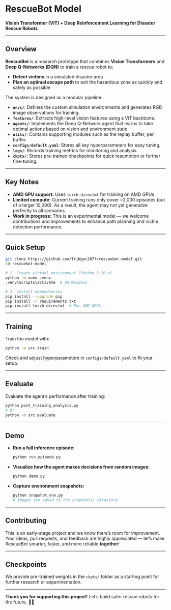 # RescueBot Model

**Vision Transformer (ViT) + Deep Reinforcement Learning for Disaster Rescue Robots**

---

## Overview

**RescueBot** is a research prototype that combines **Vision Transformers** and **Deep Q-Networks (DQN)** to train a rescue robot to:

- **Detect victims** in a simulated disaster area
- **Plan an optimal escape path** to exit the hazardous zone as quickly and safely as possible

The system is designed as a modular pipeline:

- **`envs/`**: Defines the custom simulation environments and generates RGB image observations for training.
- **`features/`**: Extracts high-level vision features using a ViT backbone.
- **`agents/`**: Implements the Deep Q-Network agent that learns to take optimal actions based on vision and environment state.
- **`utils/`**: Contains supporting modules such as the replay buffer, per buffer.
- **`configs/default.yaml`**: Stores all key hyperparameters for easy tuning.
- **`logs/`**: Records training metrics for monitoring and analysis.
- **`ckpts/`**: Stores pre-trained checkpoints for quick resumption or further fine-tuning.

---

## Key Notes

- **AMD GPU support:** Uses `torch-directml` for training on AMD GPUs.
- **Limited compute:** Current training runs only cover \~2,000 episodes (out of a target 10,000). As a result, the agent may not yet generalize perfectly to all scenarios.
- **Work in progress:** This is an experimental model — we welcome contributions and improvements to enhance path planning and victim detection performance.

---

## Quick Setup

```bash
git clone https://github.com/TriNgoc2077/rescuebot-model.git
cd rescuebot-model
```

```bash
# 1. Create virtual environment (Python 3.10.x)
python -m venv .venv
.venv\Scripts\activate  # On Windows

# 2. Install dependencies
pip install --upgrade pip
pip install -r requirements.txt
pip install torch-directml  # For AMD GPUs
```

---

## Training

Train the model with:

```bash
python -m src.train
```

Check and adjust hyperparameters in `configs/default.yaml` to fit your setup.

---

## Evaluate

Evaluate the agent’s performance after training:

```bash
python post_training_analysis.py
# Or
python -m src.evaluate
```

---

## Demo

- **Run a full inference episode:**

  ```bash
  python run_episode.py
  ```

- **Visualize how the agent makes decisions from random images:**

  ```bash
  python demo.py
  ```

- **Capture environment snapshots:**

  ```bash
  python snapshot_env.py
  # Images are saved to the snapshots/ directory
  ```

---

## Contributing

This is an early-stage project and we know there’s room for improvement.
Your ideas, pull requests, and feedback are highly appreciated — let’s make RescueBot smarter, faster, and more reliable **together**!

---

## Checkpoints

We provide pre-trained weights in the `ckpts/` folder as a starting point for further research or experimentation.

---

**Thank you for supporting this project!**
Let’s build safer rescue robots for the future. 💙🤖
